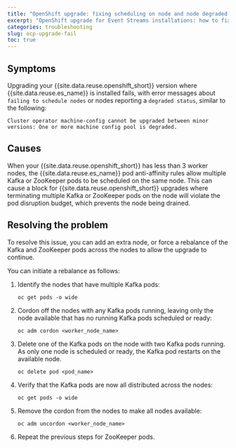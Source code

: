 ```yaml
---
title: "OpenShift upgrade: fixing scheduling on node and node degraded errors"
excerpt: "OpenShift upgrade for Event Streams installations: how to fix failed to schedule on nodes and node degraded errors."
categories: troubleshooting
slug: ocp-upgrade-fail
toc: true
---
```


## Symptoms

Upgrading your {{site.data.reuse.openshift_short}} version where {{site.data.reuse.es_name}} is installed fails, with error messages about `failing to schedule nodes` or nodes reporting a `degraded status`, similar to the following:

```
Cluster operator machine-config cannot be upgraded between minor versions: One or more machine config pool is degraded.
```

## Causes

When your {{site.data.reuse.openshift_short}} has less than 3 worker nodes, the {{site.data.reuse.es_name}} pod anti-affinity rules allow multiple Kafka or ZooKeeper pods to be scheduled on the same node. This can cause a block for {{site.data.reuse.openshift_short}} upgrades where terminating multiple Kafka or ZooKeeper pods on the node will violate the pod disruption budget, which prevents the node being drained.

## Resolving the problem

To resolve this issue, you can add an extra node, or force a rebalance of the Kafka and ZooKeeper pods across the nodes to allow the upgrade to continue.

You can initiate a rebalance as follows:

1. Identify the nodes that have multiple Kafka pods:

   `oc get pods -o wide`

2. Cordon off the nodes with any Kafka pods running, leaving only the node available that has no running Kafka pods scheduled or ready:

   `oc adm cordon <worker_node_name>`

3. Delete one of the Kafka pods on the node with two Kafka pods running. As only one node is scheduled or ready, the Kafka pod restarts on the available node.

   `oc delete pod <pod_name>`

4. Verify that the Kafka pods are now all distributed across the nodes:

   `oc get pods -o wide`

5. Remove the cordon from the nodes to make all nodes available:

   `oc adm uncordon <worker_node_name>`

6. Repeat the previous steps for ZooKeeper pods.
